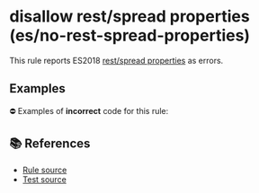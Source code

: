 # disallow rest/spread properties (es/no-rest-spread-properties)

This rule reports ES2018 [rest/spread properties](https://github.com/tc39/proposal-object-rest-spread#readme) as errors.

## Examples

⛔ Examples of **incorrect** code for this rule:

<eslint-playground type="bad" code="/*eslint es/no-rest-spread-properties: error */
let obj = {...obj0}
let {a, ...rest} = obj
;({a, ...rest} = obj)
function f({a, ...rest}) {}
" />

## 📚 References

- [Rule source](https://github.com/mysticatea/eslint-plugin-es/blob/v2.0.0/lib/rules/no-rest-spread-properties.js)
- [Test source](https://github.com/mysticatea/eslint-plugin-es/blob/v2.0.0/tests/lib/rules/no-rest-spread-properties.js)
